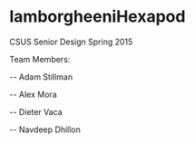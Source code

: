 # lamborgheeniHexapod
CSUS Senior Design Spring 2015

Team Members:

-- Adam Stillman

-- Alex Mora

-- Dieter Vaca

-- Navdeep Dhillon

